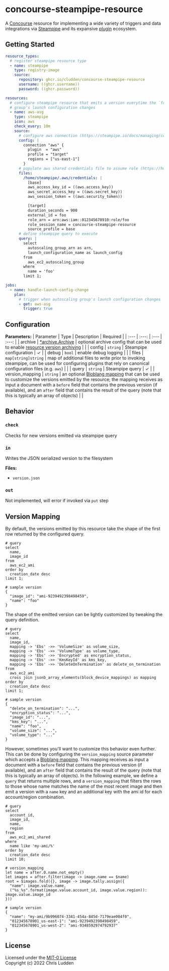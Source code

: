 # concourse-steampipe-resource
A [Concourse](https://concourse-ci.org/) resource for implementing a wide variety of triggers and data integrations via [Steampipe](https://steampipe.io/) and its expansive [plugin](https://hub.steampipe.io/plugins) ecosystem.

## Getting Started
```yaml
resource_types:
  # register steampipe resource type
  - name: steampipe
    type: registry-image
    source:
      repository: ghcr.io/cludden/concourse-steampipe-resource
      username: ((ghcr.username))
      password: ((ghcr.password))

resources:
  # configure steampipe resource that emits a version everytime the `foo` autoscaling 
  # group's launch configuration changes
  - name: aws-asg
    type: steampipe
    icon: aws
    check_every: 10m
    source:
      # configure aws connection (https://steampipe.io/docs/managing/connections)
      config: |
        connection "aws" {
          plugin  = "aws"
          profile = "target"
          regions = ["us-east-1"]
        }
      # populate aws shared credentials file to assume role (https://hub.steampipe.io/plugins/turbot/aws#assumerole-credentials-no-mfa)
      files:
        /home/steampipe/.aws/credentials: |
          [base]
          aws_access_key_id = ((aws.access_key))
          aws_secret_access_key = ((aws.secret_key))
          aws_session_token = ((aws.security_token))

          [target]
          duration_seconds = 900
          external_id = foo
          role_arn = arn:aws:iam::012345678910:role/foo
          role_session_name = concourse-steampipe-resource
          source_profile = base
      # define steampipe query to execute
      query: |
        select
          autoscaling_group_arn as arn,
          launch_configuration_name as launch_config
        from
          aws_ec2_autoscaling_group
        where
          name = 'foo'
        limit 1;

jobs:
  - name: handle-launch-config-change
    plan:
      # trigger when autoscaling group's launch configuration changes
      - get: aws-asg
        trigger: true
```

## Configuration

**Parameters:**
| Parameter | Type | Description | Required |
| :--- | :---: | :--- | :---: |
| archive | [*archive.Archive](https://pkg.go.dev/github.com/cludden/concourse-go-sdk@v0.3.1/pkg/archive#Config) | optional archive config that can be used to enable [resource version archiving](https://github.com/cludden/concourse-go-sdk#archiving) | |
| config | `string` | Steampipe configuration | ✓ |
| debug | `bool` | enable debug logging | |
| files | `map[string]string` | map of additional files to write prior to invoking steampipe, can be used for configuring plugins that rely on canonical configuration files (e.g. `aws`) | |
| query | `string` | Steampipe query | ✓ |
| version_mapping | `string` | an optional [Bloblang mapping](https://www.benthos.dev/docs/guides/bloblang/about) that can be used to customize the versions emitted by the resource; the mapping receives as input a document with a `before` field that contains the previous version (if available), and an `after` field that contains the result of the query (note that this is typically an array of objects) | |

## Behavior

### `check`
Checks for new versions emitted via steampipe query

### `in`
Writes the JSON serialized version to the filesystem

**Files:**
- `version.json`

### `out`
Not implemented, will error if invoked via `put` step

## Version Mapping
By default, the versions emitted by this resource take the shape of the first row returned by the configured query.
```
# query
select
  name,
  image_id
from
  aws_ec2_ami
order by
  creation_date desc
limit 1;

# sample version
{
  "image_id": "ami-9239492398498459",
  "name": "foo"
}
```

The shape of the emitted version can be lightly customized by tweaking the query definition.
```
# query
select
  name,
  image_id,
  mapping -> 'Ebs' ->> 'VolumeSize' as volume_size,
  mapping -> 'Ebs' ->> 'VolumeType' as volume_type,
  mapping -> 'Ebs' ->> 'Encrypted' as encryption_status,
  mapping -> 'Ebs' ->> 'KmsKeyId' as kms_key,
  mapping -> 'Ebs' ->> 'DeleteOnTermination' as delete_on_termination
from
  aws_ec2_ami
  cross join jsonb_array_elements(block_device_mappings) as mapping
order by
  creation_date desc
limit 1;

# sample version
{
  "delete_on_termination": "...",
  "encryption_status": "...",
  "image_id": "...",
  "kms_key": "...",
  "name": "foo",
  "volume_size": "...",
  "volume_type": "..."
}
```

However, sometimes you'll want to customize this behavior even further. This can be done by configuring the `version_mapping` source parameter which accepts a [Bloblang mapping](https://www.benthos.dev/docs/guides/bloblang/about). This mapping receives as input a document with a `before` field that contains the previous version (if available), and an `after` field that contains the result of the query (note that this is typically an array of objects). In the following example, we define a `query` that returns multiple rows, and a `version_mapping` that filters the rows to those whose name matches the name of the most recent image and then emit a version with a `name` key and an additional key with the ami id for each account/region combination.

```
# query
select
  account_id,
  image_id,
  name,
  region
from
  aws_ec2_ami_shared
where
  name like 'my-ami/%'
order by
  creation_date desc
limit 10;

# version_mapping
let name = after.0.name.not_empty()
let images = after.filter(image -> image.name == $name)
root = $images.fold({}, image -> image.tally.assign({
  "name": image.value.name,
  ("%s_%s".format(image.value.account_id, image.value.region)): image.value.image_id
}))

# sample version
{
  "name": "my-ami/9b996074-3341-454a-845d-7179eae004f0",
  "012345678901_us-east-1": "ami-9239492398498459",
  "012345678901_us-west-2": "ami-9348592974792937"
}
```

## License
Licensed under the [MIT-0 License](./LICENSE.md)  
Copyright (c) 2022 Chris Ludden